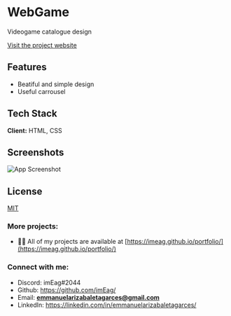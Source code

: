 # WebGame

Videogame catalogue design

[Visit the project website](https://imeag.github.io/WebGame/)

## Features

- Beatiful and simple design
- Useful carrousel


## Tech Stack

**Client:** HTML, CSS


## Screenshots

![App Screenshot](https://i.ibb.co/ZTWPmV3/WebGame.png)

## License

[MIT](https://choosealicense.com/licenses/mit/)


### More projects:

- 👨‍💻 All of my projects are available at [https://imeag.github.io/portfolio/](https://imeag.github.io/portfolio/)

### Connect with me:

- Discord: imEag#2044
- Github: https://github.com/imEag/
- Email: **emmanuelarizabaletagarces@gmail.com**
- LinkedIn:  https://linkedin.com/in/emmanuelarizabaletagarces/

